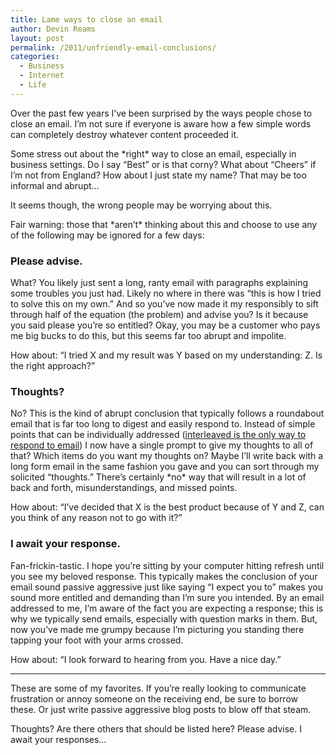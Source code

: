 ```yaml
---
title: Lame ways to close an email
author: Devin Reams
layout: post
permalink: /2011/unfriendly-email-conclusions/
categories:
  - Business
  - Internet
  - Life
---
```

Over the past few years I&#8217;ve been surprised by the ways people chose to close an email. I&#8217;m not sure if everyone is aware how a few simple words can completely destroy whatever content proceeded it.

Some stress out about the \*right\* way to close an email, especially in business settings. Do I say &#8220;Best&#8221; or is that corny? What about &#8220;Cheers&#8221; if I&#8217;m not from England? How about I just state my name? That may be too informal and abrupt&#8230;

It seems though, the wrong people may be worrying about this.

Fair warning: those that \*aren&#8217;t\* thinking about this and choose to use any of the following may be ignored for a few days:

### Please advise.

What? You likely just sent a long, ranty email with paragraphs explaining some troubles you just had. Likely no where in there was &#8220;this is how I tried to solve this on my own.&#8221; And so you&#8217;ve now made it my responsibly to sift through half of the equation (the problem) and advise you? Is it because you said please you&#8217;re so entitled? Okay, you may be a customer who pays me big bucks to do this, but this seems far too abrupt and impolite.

How about: &#8220;I tried X and my result was Y based on my understanding: Z. Is the right approach?&#8221;

### Thoughts?

No? This is the kind of abrupt conclusion that typically follows a roundabout email that is far too long to digest and easily respond to. Instead of simple points that can be individually addressed ([interleaved is the only way to respond to email][1]) I now have a single prompt to give my thoughts to all of that? Which items do you want my thoughts on? Maybe I&#8217;ll write back with a long form email in the same fashion you gave and you can sort through my solicited &#8220;thoughts.&#8221; There&#8217;s certainly \*no\* way that will result in a lot of back and forth, misunderstandings, and missed points.

How about: &#8220;I&#8217;ve decided that X is the best product because of Y and Z, can you think of any reason not to go with it?&#8221;

### I await your response.

Fan-frickin-tastic. I hope you&#8217;re sitting by your computer hitting refresh until you see my beloved response. This typically makes the conclusion of your email sound passive aggressive just like saying &#8220;I expect you to&#8221; makes you sound more entitled and demanding than I&#8217;m sure you intended. By an email addressed to me, I&#8217;m aware of the fact you are expecting a response; this is why we typically send emails, especially with question marks in them. But, now you&#8217;ve made me grumpy because I&#8217;m picturing you standing there tapping your foot with your arms crossed.

How about: &#8220;I look forward to hearing from you. Have a nice day.&#8221;

* * *

These are some of my favorites. If you&#8217;re really looking to communicate frustration or annoy someone on the receiving end, be sure to borrow these. Or just write passive aggressive blog posts to blow off that steam.

Thoughts? Are there others that should be listed here? Please advise. I await your responses&#8230;

 [1]: http://en.wikipedia.org/wiki/Posting_style#Interleaved_style